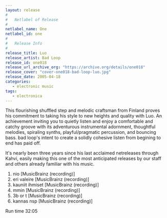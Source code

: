 ```yaml
---
layout: release
#
#   Netlabel of Release
#
netlabel_name: One
netlabel_id: one
#
#   Release Info
#
release_title: Luo
release_artist: Bad Loop
release_id: one018
release_url_archive_org: "https://archive.org/details/one018"
release_cover: "cover-one018-bad-loop-luo.jpg"
release_date: 2005-04-18
categories:
   - electronic music
tags:
   - electronica
---
```

This flourishing shuffled step and melodic craftsman from Finland proves his commitment to taking his style to new heights and quality with Luo. An achievement inviting you to quietly listen and enjoy a comfortable and catchy groove with its adventurous instrumental adornment, thoughtful melodies, spiraling synths, playful/pragmatic percussion, and bouncing bass. bad loop's intent to create a solidly cohesive listen from begining to end has paid off.

It's nearly been three years since his last acclaimed netreleases through Kahvi, easily making this one of the most anticipated releases by our staff and others already familiar with his music.

1. nio [MusicBrainz (recording)]
2. eri valeire [MusicBrainz (recording)]
3. kauniit ihmiset [MusicBrainz (recording)]
4. mmin [MusicBrainz (recording)]
5. 3b or t [MusicBrainz (recording)]
6. kannas nsp [MusicBrainz (recording)]

Run time 32:05
